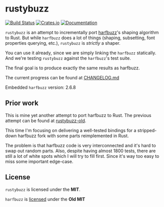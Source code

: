 # rustybuzz
[![Build Status](https://travis-ci.org/RazrFalcon/rustybuzz.svg?branch=master)](https://travis-ci.org/RazrFalcon/rustybuzz)
[![Crates.io](https://img.shields.io/crates/v/rustybuzz.svg)](https://crates.io/crates/rustybuzz)
[![Documentation](https://docs.rs/rustybuzz/badge.svg)](https://docs.rs/rustybuzz)

`rustybuzz` is an attempt to incrementally port [harfbuzz](https://github.com/harfbuzz/harfbuzz)'s
shaping algorithm to Rust.
But while `harfbuzz` does a lot of things (shaping, subsetting, font properties querying, etc.),
`rustybuzz` is *strictly* a shaper.

You can use it already, since we are simply linking the `harfbuzz` statically.
And we're testing `rustybuzz` against the `harfbuzz`'s test suite.

The final goal is to produce exactly the same results as harfbuzz.

The current progress can be found at [CHANGELOG.md](./CHANGELOG.md)

Embedded `harfbuzz` version: 2.6.8

## Prior work

This is mine yet another attempt to port harfbuzz to Rust.
The previous attempt can be found at [rustybuzz-old](https://github.com/RazrFalcon/rustybuzz-old).

This time I'm focusing on delivering a well-tested bindings for a stripped-down harfbuzz fork
with some parts reimplemented in Rust.

The problem is that harfbuzz code is very interconnected and it's hard to swap out random parts.
Also, despite having almost 1800 tests, there are still a lot of white spots which I will
try to fill first. Since it's way too easy to miss some important edge-case.

## License

`rustybuzz` is licensed under the **MIT**.

`harfbuzz` is [licensed](https://github.com/harfbuzz/harfbuzz/blob/master/COPYING) under the **Old MIT**
